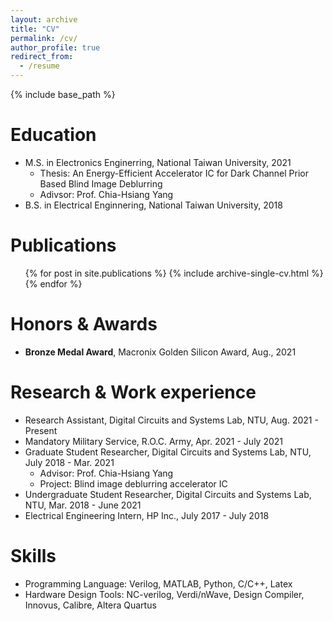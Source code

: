 ```yaml
---
layout: archive
title: "CV"
permalink: /cv/
author_profile: true
redirect_from:
  - /resume
---
```


{% include base_path %}

Education
======
* M.S. in Electronics Enginerring, National Taiwan University, 2021
  * Thesis: An Energy-Efficient Accelerator IC for Dark Channel Prior Based Blind Image Deblurring
  * Adivsor: Prof. Chia-Hsiang Yang
* B.S. in Electrical Enginnering, National Taiwan University, 2018

Publications
======
  <ul>{% for post in site.publications %}
    {% include archive-single-cv.html %}
  {% endfor %}</ul>
  
Honors & Awards
======
* <b>Bronze Medal Award</b>, Macronix Golden Silicon Award, Aug., 2021 

Research & Work experience
======
* Research Assistant, Digital Circuits and Systems Lab, NTU, Aug. 2021 - Present
* Mandatory Military Service, R.O.C. Army, Apr. 2021 - July 2021
* Graduate Student Researcher, Digital Circuits and Systems Lab, NTU, July 2018 - Mar. 2021
  * Advisor: Prof. Chia-Hsiang Yang
  * Project: Blind image deblurring accelerator IC 
* Undergraduate Student Researcher, Digital Circuits and Systems Lab, NTU, Mar. 2018 - June 2021
* Electrical Engineering Intern, HP Inc., July 2017 - July 2018

Skills
======
* Programming Language: Verilog, MATLAB, Python, C/C++, Latex
* Hardware Design Tools: NC-verilog, Verdi/nWave, Design Compiler, Innovus, Calibre, Altera Quartus


